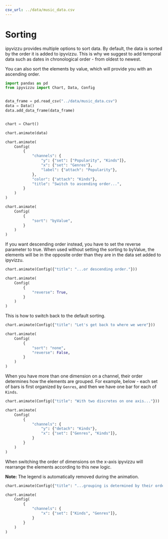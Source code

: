 ```yaml
---
csv_url: ../data/music_data.csv
---
```


# Sorting

ipyvizzu provides multiple options to sort data. By default, the data is sorted
by the order it is added to ipyvizzu. This is why we suggest to add temporal
data such as dates in chronological order - from oldest to newest.

You can also sort the elements by value, which will provide you with an
ascending order.

<div id="tutorial_01"></div>

```python
import pandas as pd
from ipyvizzu import Chart, Data, Config


data_frame = pd.read_csv("../data/music_data.csv")
data = Data()
data.add_data_frame(data_frame)


chart = Chart()

chart.animate(data)

chart.animate(
    Config(
        {
            "channels": {
                "y": {"set": ["Popularity", "Kinds"]},
                "x": {"set": "Genres"},
                "label": {"attach": "Popularity"},
            },
            "color": {"attach": "Kinds"},
            "title": "Switch to ascending order...",
        }
    )
)

chart.animate(
    Config(
        {
            "sort": "byValue",
        }
    )
)
```

If you want descending order instead, you have to set the reverse parameter to
true. When used without setting the sorting to byValue, the elements will be in
the opposite order than they are in the data set added to ipyvizzu.

<div id="tutorial_02"></div>

```python
chart.animate(Config({"title": "...or descending order."}))

chart.animate(
    Config(
        {
            "reverse": True,
        }
    )
)
```

This is how to switch back to the default sorting.

<div id="tutorial_03"></div>

```python
chart.animate(Config({"title": "Let's get back to where we were"}))

chart.animate(
    Config(
        {
            "sort": "none",
            "reverse": False,
        }
    )
)
```

When you have more than one dimension on a channel, their order determines how
the elements are grouped. For example, below - each set of bars is first
organized by `Genres`, and then we have one bar for each of `Kinds`.

<div id="tutorial_04"></div>

```python
chart.animate(Config({"title": "With two discretes on one axis..."}))

chart.animate(
    Config(
        {
            "channels": {
                "y": {"detach": "Kinds"},
                "x": {"set": ["Genres", "Kinds"]},
            }
        }
    )
)
```

When switching the order of dimensions on the x-axis ipyvizzu will rearrange the
elements according to this new logic.

**Note:** The legend is automatically removed during the animation.

<div id="tutorial_05"></div>

```python
chart.animate(Config({"title": "...grouping is determined by their order."}))

chart.animate(
    Config(
        {
            "channels": {
                "x": {"set": ["Kinds", "Genres"]},
            }
        }
    )
)
```

<script src="./sorting.js"></script>
